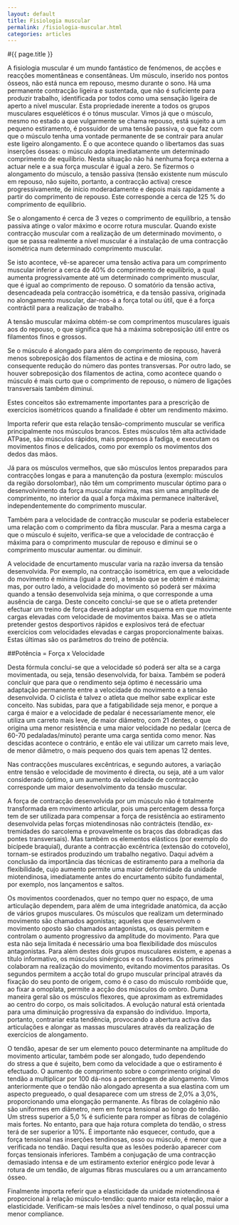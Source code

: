 ```yaml
---
layout: default
title: Fisiologia muscular
permalink: /fisiologia-muscular.html
categories: articles
---
```


#{{ page.title }}

A fisiologia muscular é um mundo fantástico de fenómenos, de acções e reacções momentâneas e consentâneas. Um músculo, inserido nos pontos ósseos, não está nunca em repouso, mesmo durante o sono. Há uma permanente contracção ligeira e sustentada, que não é suficiente para produzir trabalho, identificada por todos como uma sensação ligeira de aperto a nível muscular. Esta propriedade inerente a todos os grupos musculares esqueléticos é o tónus muscular. Vimos já que o músculo, mesmo no estado a que vulgarmente se chama repouso, está sujeito a um pequeno estiramento, é possuidor de uma tensão passiva, o que faz com que o músculo tenha uma vontade permanente de se contrair para anular este ligeiro alongamento. É o que acontece quando o libertamos das suas inserções ósseas: o músculo adopta imediatamente um determinado comprimento de equilíbrio. Nesta situação não há nenhuma força externa a actuar nele e a sua força muscular é igual a zero. Se fizermos o alongamento do músculo, a tensão passiva (tensão existente num músculo em repouso, não sujeito, portanto, a contracção activa) cresce progressivamente, de início moderadamente e depois mais rapidamente a partir do comprimento de repouso. Este corresponde a cerca de 125 % do comprimento de equilíbrio.

Se o alongamento é cerca de 3 vezes o comprimento de equilíbrio, a tensão passiva atinge o valor máximo e ocorre rotura muscular.
Quando existe contracção muscular com a realização de um determinado movimento, o que se passa realmente a nível muscular é a instalação de uma contracção isométrica num determinado comprimento muscular.

Se isto acontece, vê-se aparecer uma tensão activa para um comprimento muscular inferior a cerca de 40% do comprimento de equilíbrio, a qual aumenta progressivamente até um determinado comprimento muscular, que é igual ao comprimento de repouso. O somatório da tensão activa, desencadeada pela contracção isométrica, e da tensão passiva, originada no alongamento muscular, dar-nos-á a força total ou útil, que é a força contráctil para a realização de trabalho.

A tensão muscular máxima obtém-se com comprimentos musculares iguais aos do repouso, o que significa que há a máxima sobreposição útil entre os filamentos finos e grossos.

Se o músculo é alongado para além do comprimento de repouso, haverá menos sobreposição dos filamentos de actina e de miosina, com consequente redução do número das pontes transversas. Por outro lado, se houver sobreposição dos filamentos de actina, como acontece quando o músculo é mais curto que o comprimento de repouso, o número de ligações transversais também diminui.

Estes conceitos são extremamente importantes para a prescrição de exercícios isométricos quando a finalidade é obter um rendimento máximo.

Importa referir que esta relação tensão-comprimento muscular se verifica principalmente nos músculos brancos. Estes músculos têm alta actividade ATPase, são músculos rápidos, mais propensos à fadiga, e executam os movimentos finos e delicados, como por exemplo os movimentos dos dedos das mãos.

Já para os músculos vermelhos, que são músculos lentos preparados para contracções longas e para a manutenção da postura (exemplo: músculos da região dorsolombar), não têm um comprimento muscular óptimo para o desenvolvimento da força muscular máxima, mas sim uma amplitude de comprimento, no interior da qual a força máxima permanece inalterável, independentemente do comprimento muscular.

Também para a velocidade de contracção muscular se poderia estabelecer uma relação com o comprimento da fibra muscular. Para a mesma carga a que o músculo é sujeito, verifica-se que a velocidade de contracção é máxima para o comprimento muscular de repouso e diminui se o comprimento muscular aumentar. ou diminuir.

A velocidade de encurtamento muscular varia na razão inversa da tensão desenvolvida. Por exemplo, na contracção isométrica, em que a velocidade do movimento é mínima (igual a zero), a tensão que se obtém é máxima; mas, por outro lado, a velocidade do movimento só poderá ser máxima quando a tensão desenvolvida seja mínima, o que corresponde a uma ausência de carga. Deste conceito conclui-se que se o atleta pretender efectuar um treino de força deverá adoptar um esquema em que movimente cargas elevadas com velocidade de movimentos baixa. Mas se o atleta pretender gestos desportivos rápidos e explosivos terá de efectuar exercícios com velocidades elevadas e cargas proporcionalmente baixas. Estas últimas são os parâmetros do treino de potência.

##Potência = Força x Velocidade

Desta fórmula conclui-se que a velocidade só poderá ser alta se a carga movimentada, ou seja, tensão desenvolvida, for baixa. Também se poderá concluir que para que o rendimento seja óptimo é necessário uma adaptação permanente entre a velocidade do movimento e a tensão desenvolvida. O ciclista é talvez o atleta que melhor sabe explicar este conceito. Nas subidas, para que a fatigabilidade seja menor, e porque a carga é maior e a velocidade de pedalar é necessariamente menor, ele utiliza um carreto mais leve, de maior diâmetro, com 21 dentes, o que origina uma menor resistência e uma maior velocidade no pedalar (cerca de 60-70 pedaladas/minuto) perante uma carga sentida como menor. Nas descidas acontece o contrário, e então ele vai utilizar um carreto mais leve, de menor diâmetro, o mais pequeno dos quais tem apenas 12 dentes.

Nas contracções musculares excêntricas, e segundo autores, a variação entre tensão e velocidade de movimento é directa, ou seja, até a um valor considerado óptimo, a um aumento da velocidade de contracção corresponde um maior desenvolvimento da tensão muscular.

A força de contracção desenvolvida por um músculo não é totalmente transformada em movimento articular, pois uma percentagem dessa força tem de ser utilizada para compensar a força de resistência ao estiramen­to desenvolvida pelas forças miotendinosas não contrácteis (tendão, ex­tremidades do sarcolema e provavelmente os braços das dobradiças das pontes transversais). Mas também os elementos elásticos (por exemplo do bicípede braquial), durante a contracção excêntrica (extensão do cotovelo), tornam-se estirados produzindo um trabalho negativo. Daqui advém a conclusão da importância das técnicas de estiramento para a me­lhoria da flexibilidade, cujo aumento permite uma maior deformidade da unidade miotendinosa, imediatamente antes do encurtamento súbito fundamental, por exemplo, nos lançamentos e saltos.

Os movimentos coordenados, quer no tempo quer no espaço, de uma articulação dependem, para além de uma integridade anatómica, da acção de vários grupos musculares. Os músculos que realizam um determinado movimento são chamados agonistas; aqueles que desenvolvem o movimento oposto são chamados antagonistas, os quais permitem e controlam o aumento progressivo da amplitude do movimento. Para que esta não seja limitada é necessário uma boa flexibilidade dos músculos antagonistas. Para além destes dois grupos musculares existem, e apenas a título informativo, os músculos sinérgicos e os fixadores. Os primeiros colaboram na realização do movimento, evitando movimentos parasitas. Os segundos permitem a acção total do grupo muscular principal através da fixação do seu ponto de origem, como é o caso do músculo rombóide que, ao fixar a omoplata, permite a acção dos músculos do ombro. Duma maneira geral são os músculos flexores, que aproximam as extremidades ao centro do corpo, os mais solicitados. A evolução natural está orientada para uma diminuição progressiva da expansão do indivíduo. Importa, portanto, contrariar esta tendência, provocando a abertura activa das articulações e alongar as massas musculares através da realização de exercícios de alongamento.

O tendão, apesar de ser um elemento pouco determinante na amplitude do movimento articular, também pode ser alongado, tudo dependendo do stress a que é sujeito, bem como da velocidade a que o estiramento é efectuado. O aumento de comprimento sobre o comprimento original do tendão a multiplicar por 100 dá-nos a percentagem de alongamento.
Vimos anteriormente que o tendão não alongado apresenta a sua elastina com um aspecto pregueado, o qual desaparece com um stress de 2,0% a 3,0%, proporcionando uma elongação permanente. As fibras de colagénio não são uniformes em diâmetro, nem em força tensional ao longo do tendão. Um stress superior a 5,0 % é suficiente para romper as fibras de colagénio mais fortes. No entanto, para que haja rotura completa do tendão, o stress terá de ser superior a 10%. É importante não esquecer, contudo, que a força tensional nas inserções tendinosas, osso ou músculo, é menor que a verificada no tendão. Daqui resulta que as lesões poderão aparecer com forças tensionais inferiores. Também a conjugação de uma contracção demasiado intensa e de um estiramento exterior enérgico pode levar à rotura de um tendão, de algumas fibras musculares ou a um arrancamento ósseo.

Finalmente importa referir que a elasticidade da unidade miotendinosa é proporcional à relação músculo-tendão: quanto maior esta relação, maior a elasticidade. Verificam-se mais lesões a nível tendinoso, o qual possui uma menor compliance.
